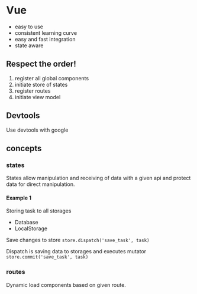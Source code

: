 # Vue

 - easy to use
 - consistent learning curve
 - easy and fast integration
 - state aware

## Respect the order!

 1. register all global components
 2. initiate store of states
 3. register routes
 4. initiate view model

## Devtools

Use devtools with google

## concepts

### states

States allow manipulation and receiving of data with a given api and protect data for direct manipulation.

#### Example 1

Storing task to all storages

 - Database
 - LocalStorage

Save changes to store `store.dispatch('save_task', task)`

Dispatch is saving data to storages and executes mutator `store.commit('save_task', task)`

### routes

Dynamic load components based on given route.